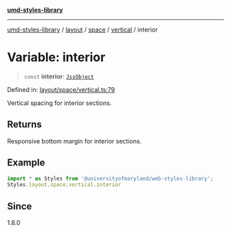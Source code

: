 [**umd-styles-library**](../../../../../../README.md)

***

[umd-styles-library](../../../../../../modules.md) / [layout](../../../../../README.md) / [space](../../../README.md) / [vertical](../README.md) / interior

# Variable: interior

> `const` **interior**: [`JssObject`](../../../../../../utilities/namespaces/transform/type-aliases/JssObject.md)

Defined in: [layout/space/vertical.ts:79](https://github.com/UMD-Digital/design-system/blob/8c958a0419ab79ba8bcba0aabd12f79a69ac5834/packages/styles/source/layout/space/vertical.ts#L79)

Vertical spacing for interior sections.

## Returns

Responsive bottom margin for interior sections.

## Example

```typescript
import * as Styles from '@universityofmaryland/web-styles-library';
Styles.layout.space.vertical.interior
```

## Since

1.8.0
